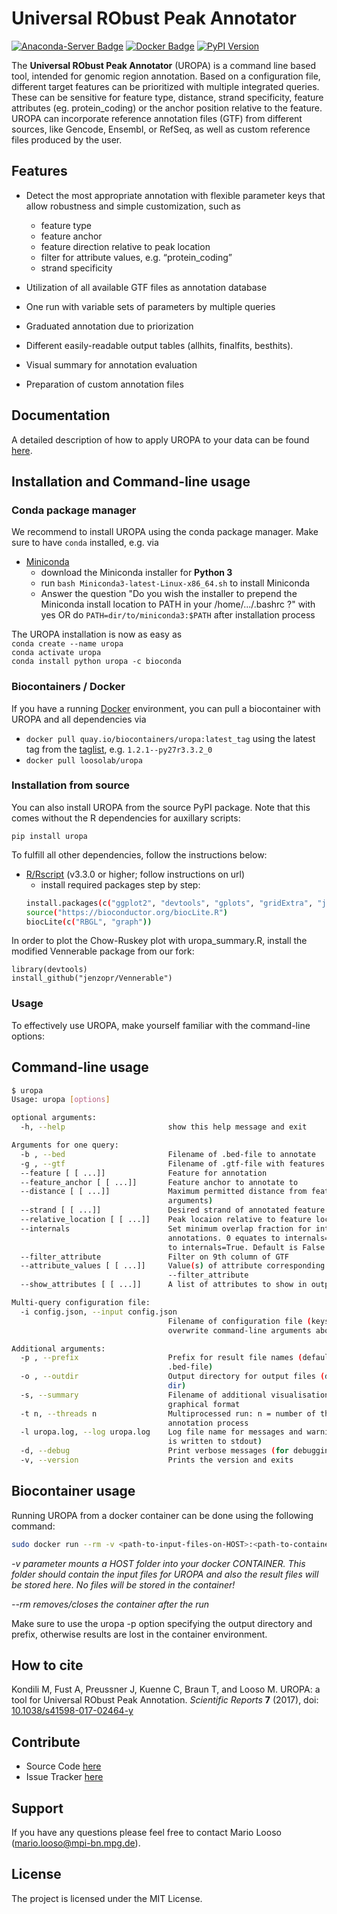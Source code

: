 Universal RObust Peak Annotator
=======================================

[![Anaconda-Server Badge](https://img.shields.io/badge/Install%20with-conda-green.svg?style=plastic&logoWidth=40)](https://conda.anaconda.org/bioconda) [![Docker Badge](https://img.shields.io/badge/Container-ready-green.svg?style=plastic&logoWidth=40)](http://biocontainers.pro/registry/#/) [![PyPI Version](https://img.shields.io/pypi/v/uropa.svg?style=plastic)](https://pypi.org/project/uropa/)

The **Universal RObust Peak Annotator** (UROPA) is a command line based tool, intended for genomic region
annotation. Based on a configuration file, different target features can be prioritized with multiple integrated queries.
These can be sensitive for feature type, distance, strand specificity, feature attributes (eg. protein_coding) or the anchor position relative to the feature.
UROPA can incorporate reference annotation files (GTF) from different sources, like Gencode, Ensembl, or RefSeq,
as well as custom reference files produced by the user.

Features
--------

-  Detect the most appropriate annotation with flexible parameter keys that allow
   robustness and simple customization, such as

   -  feature type
   -  feature anchor
   -  feature direction relative to peak location
   -  filter for attribute values, e.g. “protein\_coding”
   -  strand specificity

-  Utilization of all available GTF files as annotation database
-  One run with variable sets of parameters by multiple queries
-  Graduated annotation due to priorization
-  Different easily-readable output tables (allhits, finalfits, besthits).
-  Visual summary for annotation evaluation
-  Preparation of custom annotation files

Documentation
--------------
A detailed description of how to apply UROPA to your data can be found [here](http://uropa-manual.readthedocs.io/).

Installation and Command-line usage
------------------------------------

### Conda package manager

We recommend to install UROPA using the conda package manager. Make sure to have `conda` installed, e.g. via

- [Miniconda](https://conda.io/miniconda.html)
	- download the Miniconda installer for **Python 3**
	- run ```bash Miniconda3-latest-Linux-x86_64.sh``` to install Miniconda
	- Answer the question "Do you wish the installer to prepend the Miniconda install location to PATH in your /home/.../.bashrc ?" with yes
		OR do ```PATH=dir/to/miniconda3:$PATH``` after installation process

The UROPA installation is now as easy as   
```conda create --name uropa```   
```conda activate uropa```   
```conda install python uropa -c bioconda```   

### Biocontainers / Docker

If you have a running [Docker](docker.com) environment, you can pull a biocontainer with UROPA and all dependencies via

-	`docker pull quay.io/biocontainers/uropa:latest_tag` using the latest tag from the [taglist](https://quay.io/repository/biocontainers/uropa?tab=tags), e.g. `1.2.1--py27r3.3.2_0`
-	`docker pull loosolab/uropa`

### Installation from source

You can also install UROPA from the source PyPI package. Note that this comes without the R dependencies for auxillary scripts:

`pip install uropa`

To fulfill all other dependencies, follow the instructions below:

- [R/Rscript](http://www.r-project.org/) (v3.3.0 or higher; follow instructions on url)
	- install required packages step by step:
	```bash
	install.packages(c("ggplot2", "devtools", "gplots", "gridExtra", "jsonlite", "VennDiagram", "getopt", "tidyr", "UpSetR"))
	source("https://bioconductor.org/biocLite.R")
	biocLite(c("RBGL", "graph"))
  ```

In order to plot the Chow-Ruskey plot with uropa_summary.R, install the modified Vennerable package from our fork:

```
library(devtools)
install_github("jenzopr/Vennerable")
```

### Usage

To effectively use UROPA, make yourself familiar with the command-line options:

## Command-line usage

```bash
$ uropa                   
Usage: uropa [options]          

optional arguments:
  -h, --help                       show this help message and exit

Arguments for one query:
  -b , --bed                       Filename of .bed-file to annotate
  -g , --gtf                       Filename of .gtf-file with features
  --feature [ [ ...]]              Feature for annotation
  --feature_anchor [ [ ...]]       Feature anchor to annotate to
  --distance [ [ ...]]             Maximum permitted distance from feature (1 or 2
                                   arguments)
  --strand [ [ ...]]               Desired strand of annotated feature relative to peak
  --relative_location [ [ ...]]    Peak locaion relative to feature location
  --internals                      Set minimum overlap fraction for internal feature
                                   annotations. 0 equates to internals=False and 1 equates
                                   to internals=True. Default is False.
  --filter_attribute               Filter on 9th column of GTF
  --attribute_values [ [ ...]]     Value(s) of attribute corresponding to
                                   --filter_attribute
  --show_attributes [ [ ...]]      A list of attributes to show in output

Multi-query configuration file:
  -i config.json, --input config.json
                                   Filename of configuration file (keys in this file
                                   overwrite command-line arguments about query)

Additional arguments:
  -p , --prefix                    Prefix for result file names (defaults to basename of
                                   .bed-file)
  -o , --outdir                    Output directory for output files (default: current
                                   dir)
  -s, --summary                    Filename of additional visualisation of results in
                                   graphical format
  -t n, --threads n                Multiprocessed run: n = number of threads to run
                                   annotation process
  -l uropa.log, --log uropa.log    Log file name for messages and warnings (default: log
                                   is written to stdout)
  -d, --debug                      Print verbose messages (for debugging)
  -v, --version                    Prints the version and exits

```

## Biocontainer usage

Running UROPA from a docker container can be done using the following command:

```bash
sudo docker run --rm -v <path-to-input-files-on-HOST>:<path-to-container-mnt> UROPA:LATEST uropa <UROPA-Paramters> -p <path-to-container-mnt>/'your-file-prefix'
```

*-v parameter mounts a HOST folder into your docker CONTAINER. This folder should contain the input files for UROPA and also the result files will be stored here. No files will be stored in the container!*

*--rm removes/closes the container after the run*

Make sure to use the uropa -p option specifying the output directory and prefix, otherwise results are lost in the container environment.

How to cite
-----------

Kondili M, Fust A, Preussner J, Kuenne C, Braun T, and Looso M. UROPA: a tool for Universal RObust Peak Annotation. *Scientific Reports* **7** (2017), doi: [10.1038/s41598-017-02464-y](https://www.nature.com/articles/s41598-017-02464-y)

Contribute
----------

* Source Code [here](https://github.molgen.mpg.de/loosolab/UROPA)
* Issue Tracker [here](https://github.molgen.mpg.de/loosolab/UROPA/issues)

Support
-------

If you have any questions please feel free to contact Mario Looso (mario.looso@mpi-bn.mpg.de).

License
-------

The project is licensed under the MIT License.
